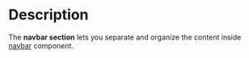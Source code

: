 # Description

The **navbar section** lets you separate and organize the content inside [navbar](/docs/components/navbar) component.